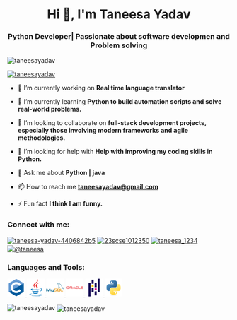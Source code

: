 
<h1 align="center">Hi 👋, I'm Taneesa Yadav</h1>
<h3 align="center">Python Developer| Passionate about software developmen and Problem solving</h3>

<p align="left"> <img src="https://komarev.com/ghpvc/?username=taneesayadav&label=Profile%20views&color=0e75b6&style=flat" alt="taneesayadav" /> </p>

<p align="left"> <a href="https://github.com/ryo-ma/github-profile-trophy"><img src="https://github-profile-trophy.vercel.app/?username=taneesayadav" alt="taneesayadav" /></a> </p>

- 🔭 I’m currently working on **Real time language translator**

- 🌱 I’m currently learning **Python to build automation scripts and solve real-world problems.**

- 👯 I’m looking to collaborate on **full-stack development projects, especially those involving modern frameworks and agile methodologies.**

- 🤝 I’m looking for help with **Help with improving my coding skills in Python.**

- 💬 Ask me about **Python | java**

- 📫 How to reach me **taneesayadav@gmail.com**

- ⚡ Fun fact **I think I am funny.**

<h3 align="left">Connect with me:</h3>
<p align="left">
<a href="https://linkedin.com/in/taneesa-yadav-4406842b5" target="blank"><img align="center" src="https://raw.githubusercontent.com/rahuldkjain/github-profile-readme-generator/master/src/images/icons/Social/linked-in-alt.svg" alt="taneesa-yadav-4406842b5" height="30" width="40" /></a>
<a href="https://www.hackerrank.com/23scse1012350" target="blank"><img align="center" src="https://raw.githubusercontent.com/rahuldkjain/github-profile-readme-generator/master/src/images/icons/Social/hackerrank.svg" alt="23scse1012350" height="30" width="40" /></a>
<a href="https://www.leetcode.com/taneesa_1234" target="blank"><img align="center" src="https://raw.githubusercontent.com/rahuldkjain/github-profile-readme-generator/master/src/images/icons/Social/leet-code.svg" alt="taneesa_1234" height="30" width="40" /></a>
<a href="https://www.hackerearth.com/@taneesa" target="blank"><img align="center" src="https://raw.githubusercontent.com/rahuldkjain/github-profile-readme-generator/master/src/images/icons/Social/hackerearth.svg" alt="@taneesa" height="30" width="40" /></a>
</p>

<h3 align="left">Languages and Tools:</h3>
<p align="left"> <a href="https://www.cprogramming.com/" target="_blank" rel="noreferrer"> <img src="https://raw.githubusercontent.com/devicons/devicon/master/icons/c/c-original.svg" alt="c" width="40" height="40"/> </a> <a href="https://www.java.com" target="_blank" rel="noreferrer"> <img src="https://raw.githubusercontent.com/devicons/devicon/master/icons/java/java-original.svg" alt="java" width="40" height="40"/> </a> <a href="https://www.mysql.com/" target="_blank" rel="noreferrer"> <img src="https://raw.githubusercontent.com/devicons/devicon/master/icons/mysql/mysql-original-wordmark.svg" alt="mysql" width="40" height="40"/> </a> <a href="https://www.oracle.com/" target="_blank" rel="noreferrer"> <img src="https://raw.githubusercontent.com/devicons/devicon/master/icons/oracle/oracle-original.svg" alt="oracle" width="40" height="40"/> </a> <a href="https://pandas.pydata.org/" target="_blank" rel="noreferrer"> <img src="https://raw.githubusercontent.com/devicons/devicon/2ae2a900d2f041da66e950e4d48052658d850630/icons/pandas/pandas-original.svg" alt="pandas" width="40" height="40"/> </a> <a href="https://www.python.org" target="_blank" rel="noreferrer"> <img src="https://raw.githubusercontent.com/devicons/devicon/master/icons/python/python-original.svg" alt="python" width="40" height="40"/> </a> </p>

<p><img align="left" src="https://github-readme-stats.vercel.app/api/top-langs?username=taneesayadav&show_icons=true&locale=en&layout=compact" alt="taneesayadav" /></p>

<p>&nbsp;<img align="center" src="https://github-readme-stats.vercel.app/api?username=taneesayadav&show_icons=true&locale=en" alt="taneesayadav" /></p>

